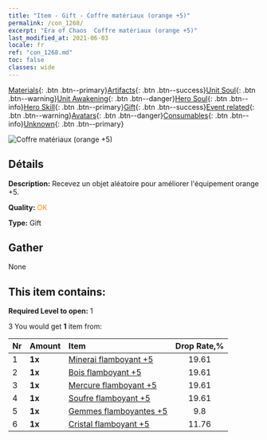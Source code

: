 ```yaml
---
title: "Item - Gift - Coffre matériaux (orange +5)"
permalink: /con_1268/
excerpt: "Era of Chaos  Coffre matériaux (orange +5)"
last_modified_at: 2021-06-03
locale: fr
ref: "con_1268.md"
toc: false
classes: wide
---
```

 [Materials](/ItemsFR/){: .btn .btn--primary}[Artifacts](/ItemsFR/Artifacts/){: .btn .btn--success}[Unit Soul](/ItemsFR/UnitSoul/){: .btn .btn--warning}[Unit Awakening](/ItemsFR/UnitAwakening/){: .btn .btn--danger}[Hero Soul](/ItemsFR/HeroSoul/){: .btn .btn--info}[Hero Skill](/ItemsFR/HeroSkill/){: .btn .btn--primary}[Gift](/ItemsFR/Gift/){: .btn .btn--success}[Event related](/ItemsFR/Events/){: .btn .btn--warning}[Avatars](/ItemsFR/Avatars/){: .btn .btn--danger}[Consumables](/ItemsFR/Consumables/){: .btn .btn--info}[Unknown](/ItemsFR/Unknown/){: .btn .btn--primary}

 ![Coffre matériaux (orange +5)](/images/t/i_304002.png)

## Détails
 **Description:** Recevez un objet aléatoire pour améliorer l'équipement orange +5.

 **Quality:** <span style="color: #FF8C00">OK</span>

 **Type:** Gift

## Gather

  None

## This item contains:

 **Required Level to open:** 1

 3 You would get **1** item  from:

  | Nr | Amount |     Item    | Drop Rate,% |
  |:---|:-------|:------------|:---------:|
  | 1 |  **1x** | [Minerai flamboyant +5](/ItemsFR/mat_96/) | 19.61 | 
  | 2 |  **1x** | [Bois flamboyant +5](/ItemsFR/mat_97/) | 19.61 | 
  | 3 |  **1x** | [Mercure flamboyant +5](/ItemsFR/mat_98/) | 19.61 | 
  | 4 |  **1x** | [Soufre flamboyant +5](/ItemsFR/mat_99/) | 19.61 | 
  | 5 |  **1x** | [Gemmes flamboyantes +5](/ItemsFR/mat_100/) | 9.8 | 
  | 6 |  **1x** | [Cristal flamboyant +5](/ItemsFR/mat_101/) | 11.76 | 
